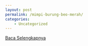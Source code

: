 ```yaml
---
layout: post
permalink: /mimpi-burung-beo-merah/
categories:
    - Uncategorized
---
```


[Baca Selengkapnya](/05)